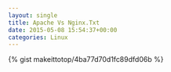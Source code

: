 ```yaml
---
layout: single                                                                                                              
title: Apache Vs Nginx.Txt                                                                                                                       
date: 2015-05-08 15:54:37+00:00                                                                                                                        
categories: Linux                                                                                                                
---                                                                                                                              
```


{% gist makeittotop/4ba77d70d1fc89dfd06b %}                                                                                                           

